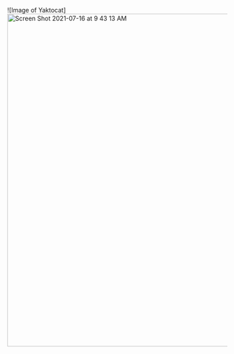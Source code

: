 ![Image of Yaktocat] <img width="761" alt="Screen Shot 2021-07-16 at 9 43 13 AM" src="https://user-images.githubusercontent.com/19848061/125957605-0dd29123-df5f-4ecf-a5ce-6d389e1f6a93.png">
